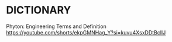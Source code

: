 # DICTIONARY
Phyton: Engineering Terms and Definition
https://youtube.com/shorts/ekpGMNHag_Y?si=kuvu4XsxDDtBclIJ

